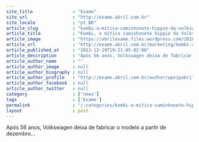 ```yaml
---
site_title               : "Exame"
site_url                 : "http://exame.abril.com.br"
site_locale              : "pt_BR"
article_slug             : "kombi-a-mitica-caminhonete-hippie-da-volkswagen-se-despede"
article_title            : "Kombi, a mítica caminhonete hippie da Volkswagen, se despede"
article_image            : "https://abrilexame.files.wordpress.com/2016/09/size_960_16_9_kombi8.jpg?quality=70&strip=all&w=960"
article_url              : "http://exame.abril.com.br/marketing/kombi-a-mitica-caminhonete-hippie-da-volkswagen-se-despede-do-publico/"
article_published_at     : "2013-12-19T19:21:05-02:00"
article_description      : "Após 56 anos, Volkswagen deixa de fabricar o modelo a partir de dezembro..."
article_author_name      : ""
article_author_image     : null
article_author_biography : null
article_author_profile   : "http://exame.abril.com.br/author/wpvipabril/"
article_author_facebook  : null
article_author_twitter   : null
category                 : ['news']
tags                     : ['Exame']
permalink                : "/:categories/kombi-a-mitica-caminhonete-hippie-da-volkswagen-se-despede/"
layout                   : post
---
```


Após 56 anos, Volkswagen deixa de fabricar o modelo a partir de dezembro...
